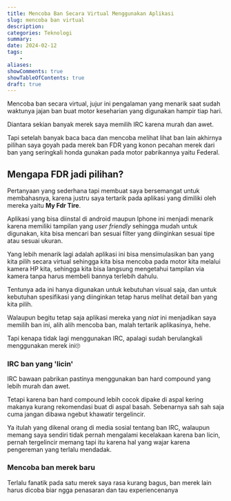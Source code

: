 ```yaml
---
title: Mencoba Ban Secara Virtual Menggunakan Aplikasi   
slug: mencoba ban virtual
description: 
categories: Teknologi
summary: 
date: 2024-02-12
tags: 
    -
aliases: 
showComments: true
showTableOfContents: true
draft: true
---
```

Mencoba ban secara virtual, jujur ini pengalaman yang menarik saat sudah waktunya jajan ban buat motor keseharian yang digunakan hampir tiap hari.

Diantara sekian banyak merek saya memilih IRC karena murah dan awet.

Tapi setelah banyak baca baca dan mencoba melihat lihat ban lain akhirnya pilihan saya goyah pada merek ban FDR yang konon pecahan merek dari ban yang seringkali honda gunakan pada motor pabrikannya yaitu Federal.

## Mengapa FDR jadi pilihan?

Pertanyaan yang sederhana tapi membuat saya bersemangat untuk membahasnya, karena justru saya tertarik pada aplikasi yang dimiliki oleh mereka yaitu **My Fdr Tire**.

Aplikasi yang bisa diinstal di android maupun Iphone ini menjadi menarik karena memiliki tampilan yang *user friendly* sehingga mudah untuk digunakan, kita bisa mencari ban sesuai filter yang diinginkan sesuai tipe atau sesuai ukuran.

Yang lebih menarik lagi adalah aplikasi ini bisa mensimulasikan ban yang kita pilih secara virtual sehingga kita bisa mencoba pada motor kita melalui kamera HP kita, sehingga kita bisa langsung mengetahui tampilan via kamera tanpa harus membeli bannya terlebih dahulu.

Tentunya ada ini hanya digunakan untuk kebutuhan visual saja, dan untuk kebutuhan spesifikasi yang diinginkan tetap harus melihat detail ban yang kita pilih.

Walaupun begitu tetap saja aplikasi mereka yang *niat* ini menjadikan saya memilih ban ini, alih alih mencoba ban, malah tertarik aplikasinya, hehe.

Tapi kenapa tidak lagi menggunakan IRC, apalagi sudah berulangkali menggunakan merek ini🙄

### IRC ban yang 'licin'

IRC bawaan pabrikan pastinya menggunakan ban hard compound yang lebih murah dan awet.

Tetapi karena ban hard compound lebih cocok dipake di aspal kering makanya kurang rekomendasi buat di aspal basah. Sebenarnya sah sah saja cuma jangan dibawa ngebut khawatir tergelincir.

Ya itulah yang dikenal orang di media sosial tentang ban IRC, walaupun memang saya sendiri tidak pernah mengalami kecelakaan karena ban licin, pernah tergelincir memang tapi itu karena hal yang wajar karena pengereman yang terlalu mendadak.

### Mencoba ban merek baru

Terlalu fanatik pada satu merek saya rasa kurang bagus, ban merek lain harus dicoba biar ngga penasaran dan tau experiencenanya

